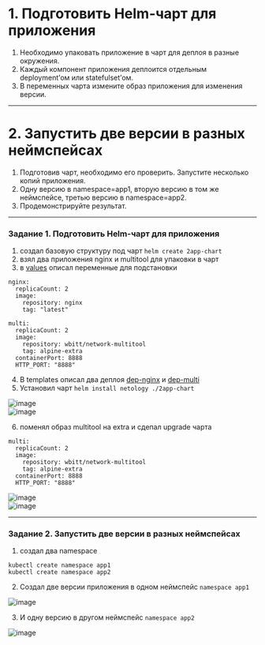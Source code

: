 #  1. Подготовить Helm-чарт для приложения

1. Необходимо упаковать приложение в чарт для деплоя в разные окружения. 
2. Каждый компонент приложения деплоится отдельным deployment’ом или statefulset’ом.
3. В переменных чарта измените образ приложения для изменения версии.

------
#  2. Запустить две версии в разных неймспейсах

1. Подготовив чарт, необходимо его проверить. Запуститe несколько копий приложения.
2. Одну версию в namespace=app1, вторую версию в том же неймспейсе, третью версию в namespace=app2.
3. Продемонстрируйте результат.
------




### Задание 1. Подготовить Helm-чарт для приложения

1. создал базовую структуру под чарт `helm create 2app-chart`
2. взял два приложения nginx и multitool для упаковки в чарт
3. в [values](https://github.com/Heimdier/DEV/blob/main/Kube/2.5/2app-chart/values.yml) описал переменные для подстановки
```shell
nginx:
  replicaCount: 2
  image:
    repository: nginx
    tag: "latest"

multi:
  replicaCount: 2
  image:
    repository: wbitt/network-multitool
    tag: alpine-extra
  containerPort: 8888
  HTTP_PORT: "8888"
```

4. В templates описал два деплоя [dep-nginx](https://github.com/Heimdier/DEV/blob/main/Kube/2.5/2app-chart/templates/dep-nginx.yml) и  [dep-multi](https://github.com/Heimdier/DEV/blob/main/Kube/2.5/2app-chart/templates/dep-multi.yml)
5. Установил чарт `helm install netology ./2app-chart`

![image](https://github.com/user-attachments/assets/2f8836fe-447b-4f03-914e-2d6235b8d3c0)   
![image](https://github.com/user-attachments/assets/2f17c57d-09fe-478d-98c9-718235315a11)    

6. поменял образ multitool на extra и сдепал upgrade чарта   
```shell
multi:
  replicaCount: 2
  image:
    repository: wbitt/network-multitool
    tag: alpine-extra
  containerPort: 8888
  HTTP_PORT: "8888"
```
   
![image](https://github.com/user-attachments/assets/f3dcd2ad-fbbc-45d6-831d-2304cdf5b746)    
![image](https://github.com/user-attachments/assets/8d88a2cb-ec66-4b50-bd1d-89951e0e2e59)   

------
### Задание 2. Запустить две версии в разных неймспейсах

1. создал два namespace
   
```
kubectl create namespace app1
kubectl create namespace app2
```

2. Создал две версии приложения в одном неймспейс `namespace app1`
   
 ![image](https://github.com/user-attachments/assets/df14daf4-1050-46f2-abf0-02babae37fd2)

3. И одну версию в другом неймспейс `namespace app2`

![image](https://github.com/user-attachments/assets/f58d533a-7949-4929-a3f1-348a4ef922be)



